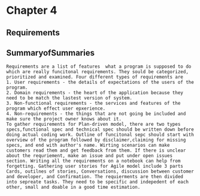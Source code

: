 # Chapter 4
## Requirements
## SummaryofSummaries

	Requirements are a list of features  what a program is supposed to do which are really funcitonal requirements. They sould be categorized, prioritized and examined. Four different types of requirements are
	1. User requirements - the details of expectations of the users of the program. 
	2. Domain requirements - the heart of the application because they need to be match the lastest version of system.
	3. Non-functional requirements - the services and features of the program which effect user epxerience.
	4. Non-requirements - the things that are not going be included and make sure the project owner knows about it.
	To gather requirements for Plan-driven model, there are two types specs,functional spec and technical spec should be written down before doing actual coding work. Outline of funcitonal sepc should start with overview of the program followed by disclaimer,claiming for missing specs, and end with author's name. Wirting scenarios can make customers read them and get feedback from them. If there is unclear about the requriement, make an issue and put under open issues section. Writing all the requirements on a notebook can help from forgetting. Gathering user stories for Agile model include 3 parts Cards, outilnes of stories, Conversations, discussion between customer and developer, and Confirmation. The requierments are then divided into sepreate tasks. They need to be specific and indepedent of each other, small and doable in a good time estimation. 
